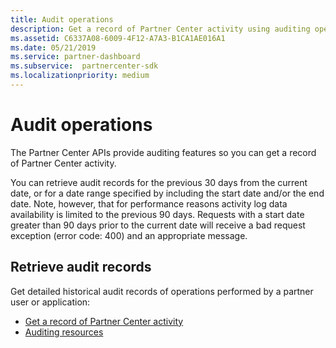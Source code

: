 ```yaml
---
title: Audit operations
description: Get a record of Partner Center activity using auditing operations.
ms.assetid: C6337A08-6009-4F12-A7A3-B1CA1AE016A1
ms.date: 05/21/2019
ms.service: partner-dashboard
ms.subservice:  partnercenter-sdk
ms.localizationpriority: medium
---
```


# Audit operations

The Partner Center APIs provide auditing features so you can get a record of Partner Center activity.

You can retrieve audit records for the previous 30 days from the current date, or for a date range specified by including the start date and/or the end date. Note, however, that for performance reasons activity log data availability is limited to the previous 90 days. Requests with a start date greater than 90 days prior to the current date will receive a bad request exception (error code: 400) and an appropriate message.

## Retrieve audit records

Get detailed historical audit records of operations performed by a partner user or application:

- [Get a record of Partner Center activity](get-a-record-of-partner-center-activity-by-user.md)
- [Auditing resources](auditing-resources.md)